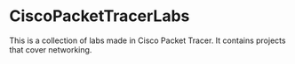 # CiscoPacketTracerLabs
This is a collection of labs made in Cisco Packet Tracer. It contains projects that cover networking.
